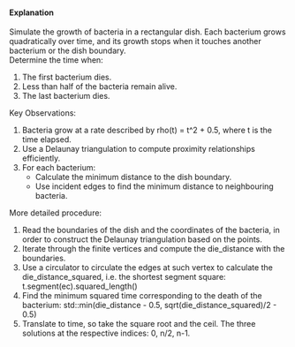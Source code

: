#### Explanation
Simulate the growth of bacteria in a rectangular dish. Each bacterium grows quadratically over time, and its growth stops when it touches another bacterium or the dish boundary.  
Determine the time when:
1. The first bacterium dies.
2. Less than half of the bacteria remain alive.
3. The last bacterium dies.

Key Observations:
1. Bacteria grow at a rate described by rho(t) = t^2 + 0.5, where t is the time elapsed.
2. Use a Delaunay triangulation to compute proximity relationships efficiently.
3. For each bacterium:
   - Calculate the minimum distance to the dish boundary.
   - Use incident edges to find the minimum distance to neighbouring bacteria.

More detailed procedure:
1. Read the boundaries of the dish and the coordinates of the bacteria, in order to construct the Delaunay triangulation based on the points.
2. Iterate through the finite vertices and compute the die_distance with the boundaries.
3. Use a circulator to circulate the edges at such vertex to calculate the die_distance_squared, i.e. the shortest segment square: t.segment(ec).squared_length()
4. Find the minimum squared time corresponding to the death of the bacterium: std::min(die_distance - 0.5, sqrt(die_distance_squared)/2 - 0.5)
5. Translate to time, so take the square root and the ceil. The three solutions at the respective indices: 0, n/2, n-1.